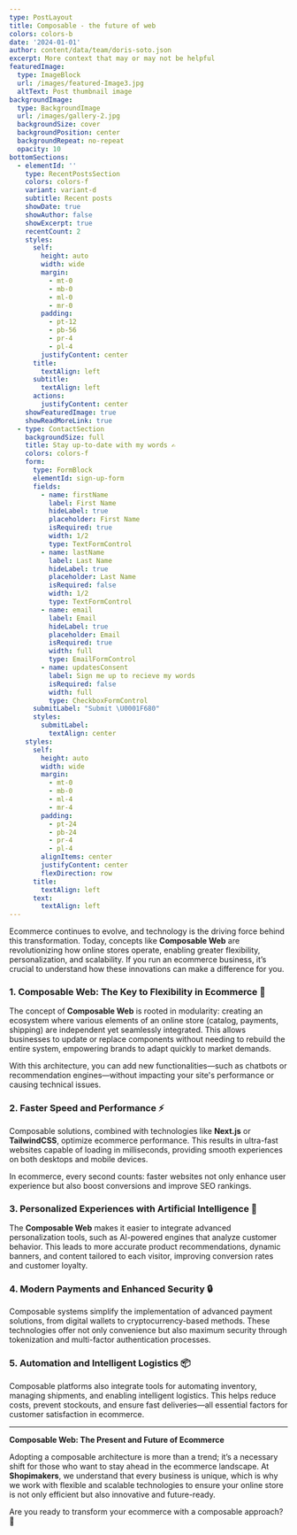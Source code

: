 ```yaml
---
type: PostLayout
title: Composable - the future of web
colors: colors-b
date: '2024-01-01'
author: content/data/team/doris-soto.json
excerpt: More context that may or may not be helpful
featuredImage:
  type: ImageBlock
  url: /images/featured-Image3.jpg
  altText: Post thumbnail image
backgroundImage:
  type: BackgroundImage
  url: /images/gallery-2.jpg
  backgroundSize: cover
  backgroundPosition: center
  backgroundRepeat: no-repeat
  opacity: 10
bottomSections:
  - elementId: ''
    type: RecentPostsSection
    colors: colors-f
    variant: variant-d
    subtitle: Recent posts
    showDate: true
    showAuthor: false
    showExcerpt: true
    recentCount: 2
    styles:
      self:
        height: auto
        width: wide
        margin:
          - mt-0
          - mb-0
          - ml-0
          - mr-0
        padding:
          - pt-12
          - pb-56
          - pr-4
          - pl-4
        justifyContent: center
      title:
        textAlign: left
      subtitle:
        textAlign: left
      actions:
        justifyContent: center
    showFeaturedImage: true
    showReadMoreLink: true
  - type: ContactSection
    backgroundSize: full
    title: Stay up-to-date with my words ✍️
    colors: colors-f
    form:
      type: FormBlock
      elementId: sign-up-form
      fields:
        - name: firstName
          label: First Name
          hideLabel: true
          placeholder: First Name
          isRequired: true
          width: 1/2
          type: TextFormControl
        - name: lastName
          label: Last Name
          hideLabel: true
          placeholder: Last Name
          isRequired: false
          width: 1/2
          type: TextFormControl
        - name: email
          label: Email
          hideLabel: true
          placeholder: Email
          isRequired: true
          width: full
          type: EmailFormControl
        - name: updatesConsent
          label: Sign me up to recieve my words
          isRequired: false
          width: full
          type: CheckboxFormControl
      submitLabel: "Submit \U0001F680"
      styles:
        submitLabel:
          textAlign: center
    styles:
      self:
        height: auto
        width: wide
        margin:
          - mt-0
          - mb-0
          - ml-4
          - mr-4
        padding:
          - pt-24
          - pb-24
          - pr-4
          - pl-4
        alignItems: center
        justifyContent: center
        flexDirection: row
      title:
        textAlign: left
      text:
        textAlign: left
---
```

Ecommerce continues to evolve, and technology is the driving force behind this transformation. Today, concepts like **Composable Web** are revolutionizing how online stores operate, enabling greater flexibility, personalization, and scalability. If you run an ecommerce business, it’s crucial to understand how these innovations can make a difference for you.  

### 1. **Composable Web: The Key to Flexibility in Ecommerce** 🧩  
The concept of **Composable Web** is rooted in modularity: creating an ecosystem where various elements of an online store (catalog, payments, shipping) are independent yet seamlessly integrated. This allows businesses to update or replace components without needing to rebuild the entire system, empowering brands to adapt quickly to market demands.  

With this architecture, you can add new functionalities—such as chatbots or recommendation engines—without impacting your site's performance or causing technical issues.  

### 2. **Faster Speed and Performance** ⚡  
Composable solutions, combined with technologies like **Next.js** or **TailwindCSS**, optimize ecommerce performance. This results in ultra-fast websites capable of loading in milliseconds, providing smooth experiences on both desktops and mobile devices.  

In ecommerce, every second counts: faster websites not only enhance user experience but also boost conversions and improve SEO rankings.  

### 3. **Personalized Experiences with Artificial Intelligence** 🤖  
The **Composable Web** makes it easier to integrate advanced personalization tools, such as AI-powered engines that analyze customer behavior. This leads to more accurate product recommendations, dynamic banners, and content tailored to each visitor, improving conversion rates and customer loyalty.  

### 4. **Modern Payments and Enhanced Security** 🔒  
Composable systems simplify the implementation of advanced payment solutions, from digital wallets to cryptocurrency-based methods. These technologies offer not only convenience but also maximum security through tokenization and multi-factor authentication processes.  

### 5. **Automation and Intelligent Logistics** 📦  
Composable platforms also integrate tools for automating inventory, managing shipments, and enabling intelligent logistics. This helps reduce costs, prevent stockouts, and ensure fast deliveries—all essential factors for customer satisfaction in ecommerce.  

---

**Composable Web: The Present and Future of Ecommerce**  

Adopting a composable architecture is more than a trend; it’s a necessary shift for those who want to stay ahead in the ecommerce landscape. At **Shopimakers**, we understand that every business is unique, which is why we work with flexible and scalable technologies to ensure your online store is not only efficient but also innovative and future-ready.  

Are you ready to transform your ecommerce with a composable approach? 🚀  